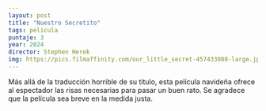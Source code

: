 ```yaml
---
layout: post
title: "Nuestro Secretito"
tags: pelicula
puntaje: 3
year: 2024
director: Stephen Herek
img: https://pics.filmaffinity.com/our_little_secret-457433088-large.jpg
---
```


Más allá de la traducción horrible de su título, esta película navideña ofrece al espectador las risas necesarias para pasar un buen rato. Se agradece que la película sea breve en la medida justa.
